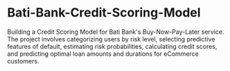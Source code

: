 # Bati-Bank-Credit-Scoring-Model
Building a Credit Scoring Model for Bati Bank's Buy-Now-Pay-Later service. The project involves categorizing users by risk level, selecting predictive features of default, estimating risk probabilities, calculating credit scores, and predicting optimal loan amounts and durations for eCommerce customers.
